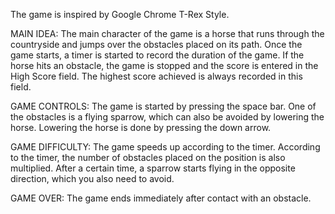 The game is inspired by Google Chrome T-Rex Style. 

MAIN IDEA:
The main character of the game is a horse that runs through the countryside and jumps over the obstacles placed on its path.
Once the game starts, a timer is started to record the duration of the game. If the horse hits an obstacle, the game is stopped and the score is entered in the High Score field. 
The highest score achieved is always recorded in this field.

GAME CONTROLS:
The game is started by pressing the space bar. One of the obstacles is a flying sparrow, which can also be avoided by lowering the horse. 
Lowering the horse is done by pressing the down arrow.

GAME DIFFICULTY:
The game speeds up according to the timer. 
According to the timer, the number of obstacles placed on the position is also multiplied. 
After a certain time, a sparrow starts flying in the opposite direction, which you also need to avoid.

GAME OVER:
The game ends immediately after contact with an obstacle.

